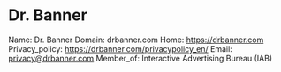 
# Dr. Banner

Name: Dr. Banner
Domain: drbanner.com
Home: https://drbanner.com
Privacy_policy: https://drbanner.com/privacypolicy_en/
Email: privacy@drbanner.com
Member_of: Interactive Advertising Bureau (IAB)
